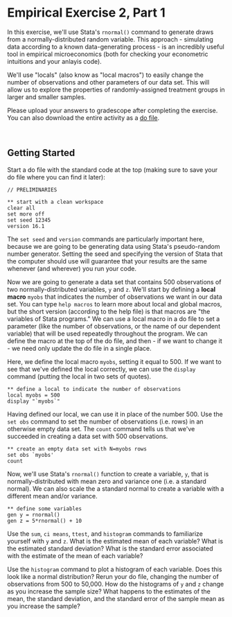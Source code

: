 # Empirical Exercise 2, Part 1

In this exercise, we'll use Stata's `rnormal()` command to generate draws from a normally-distributed random variable.  This approach - simulating data 
according to a known data-generating process - is an incredibly useful tool in empirical microeconomics (both for checking your econometric intuitions and 
your anlayis code).  

We'll use "locals" (also know as "local macros") to easily change the number of observations and other parameters of our data set.  This will allow us to 
explore the properties of randomly-assigned treatment groups in larger and smaller samples.   

Please upload your answers to gradescope after completing the exercise.  You can also download the entire activity 
as a [do file](https://pjakiela.github.io/ECON523/exercises/E2B-questions.do).  

<br>

## Getting Started 

Start a do file with the standard code at the top (making sure to save your do file where you can find it later):

```
// PRELIMINARIES

** start with a clean workspace
clear all
set more off 
set seed 12345 
version 16.1 
```

The `set seed` and `version` commands are particularly important here, because we are going to be generating data using Stata's pseudo-random number generator.  Setting the 
seed and specifying the version of Stata that the computer should use will guarantee that your results are the same whenever (and wherever) you run your code.  

Now we are going to generate a data set that contains 500 observations of two normally-distributed variables, `y` and `z`.  We'll start by defining a **local macro** `myobs` that indicates the number of observations we want in our data set.  You can type `help macros` to learn more about local and global macros, but the short version (according to the help file) is that macros are "the variables of Stata programs."  We can use a local macro in a do file to set a parameter (like the number of observations, or the name of our dependent variable) that will be used repeatedly throughout the program.  We can define the macro at the top of the do file, and then - if we want to change it - we need only update the do file in a single place.

Here, we define the local macro `myobs`, setting it equal to 500.  If we want to see that we've defined the local correctly, we can use the `display` command (putting the local in two sets of quotes).
```
** define a local to indicate the number of observations
local myobs = 500
display "`myobs`"
```

Having defined our local, we can use it in place of the number 500.  Use the `set obs` command to set the number of observations (i.e. rows) in an otherwise empty data set.  The `count` command tells us that we've succeeded in creating a data set with 500 observations.
```
** create an empty data set with N=myobs rows
set obs `myobs'
count
```

Now, we'll use Stata's `rnormal()` function to create a variable, `y`, that is normally-distributed with mean zero and variance one (i.e. a standard normal).  We can also scale the a standard normal to create a variable with a different mean and/or variance.
```
** define some variables
gen y = rnormal()
gen z = 5*rnormal() + 10
```

Use the `sum`, `ci means`, `ttest`, and `histogram` commands to familiarize yourself with `y` and `z`.  What is the estimated mean of each variable?  What is the estimated standard deviation? What is the standard error associated with the estimate of the mean of each variable?  

Use the `histogram` command to plot a histogram of each variable.  Does this look like a normal distribution?  Rerun your do file, changing the number of observations from 500 to 50,000.  How do the histograms of `y` and `z` change as you increase the sample size?  What happens to the estimates of the mean, the standard deviation, and the standard error of the sample mean as you increase the sample?  
